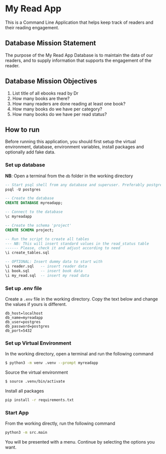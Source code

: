# My Read App
This is a Command Line Application that helps keep track of readers and their reading engagement.

## Database Mission Statement
The purpose of the My Read App Database is to maintain the data of our readers, and to supply information that supports the engagement of the reader.

## Database Mission Objectives
1. List title of all ebooks read by Dr
2. How many books are there?
3. How many readers are done reading at least one book?
4. How many books do we have per category?
5. How many books do we have per read status?


## How to run
Before running this application, you should first setup the virtual environment, database, environment variables, install packages and optionally add fake data.

### Set up database

**NB**: Open a terminal from the `db` folder in the working directory

```sql
-- Start psql shell from any database and superuser. Preferably postgres
psql -U postgres

-- Create the database 
CREATE DATABASE myreadapp;

-- Connect to the database
\c myreadapp

-- Create the schema 'project'
CREATE SCHEMA project;

-- Run the script to create all tables
--- NB: This will insert standard values in the read_status table
------ Please, check it and adjust according to need
\i create_tables.sql

-- OPTIONAL: Insert dummy data to start with 
\i reader.sql   -- insert reader data
\i book.sql     -- insert book data
\i my_read.sql  -- insert my read data
```
### Set up .env file
Create a `.env` file in the working directory. Copy the text below and change the values if yours is different.

```
db_host=localhost
db_name=myreadapp
db_user=postgres
db_password=postgres
db_port=5432
```

### Set up Virtual Environment
In the working directory, open a terminal and run the following command

```bash
$ python3 -m venv .venv --prompt myreadapp
```
Source the virtual environment

```bash
$ source .venv/bin/activate
```
Install all packages

```bash
pip install -r requirements.txt
```

### Start App
From the working directly, run the following command
```bash
python3 -m src.main
```
You will be presented with a menu. Continue by selecting the options you want.